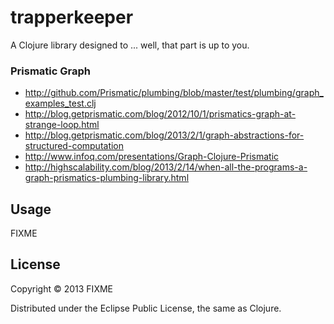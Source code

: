 # trapperkeeper

A Clojure library designed to ... well, that part is up to you.

### Prismatic Graph
* http://github.com/Prismatic/plumbing/blob/master/test/plumbing/graph_examples_test.clj
* http://blog.getprismatic.com/blog/2012/10/1/prismatics-graph-at-strange-loop.html
* http://blog.getprismatic.com/blog/2013/2/1/graph-abstractions-for-structured-computation
* http://www.infoq.com/presentations/Graph-Clojure-Prismatic
* http://highscalability.com/blog/2013/2/14/when-all-the-programs-a-graph-prismatics-plumbing-library.html

## Usage

FIXME

## License

Copyright © 2013 FIXME

Distributed under the Eclipse Public License, the same as Clojure.

